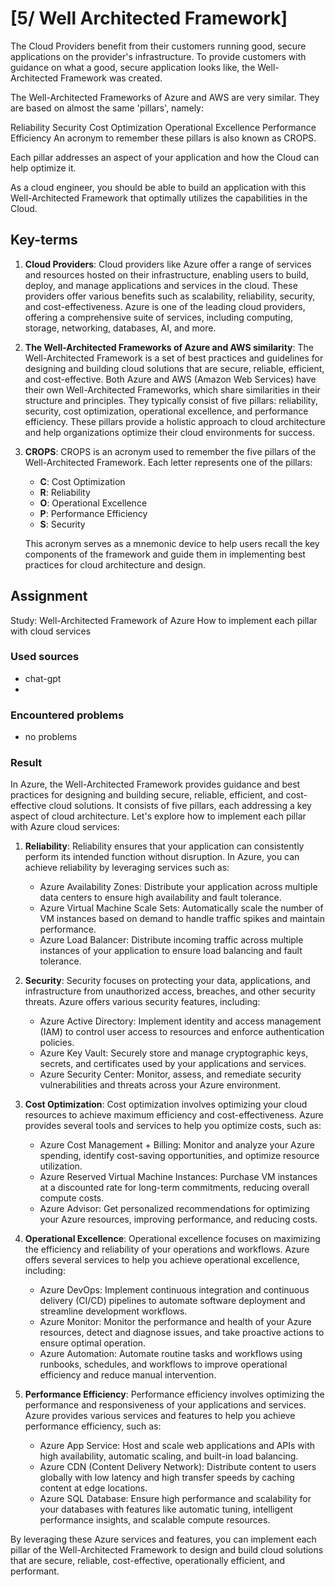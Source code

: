 # [5/ Well Architected Framework]

The Cloud Providers benefit from their customers running good, secure applications on the provider's infrastructure. To provide customers with guidance on what a good, secure application looks like, the Well-Architected Framework was created.

The Well-Architected Frameworks of Azure and AWS are very similar. They are based on almost the same 'pillars', namely:

Reliability
Security
Cost Optimization
Operational Excellence
Performance Efficiency
An acronym to remember these pillars is also known as CROPS.

Each pillar addresses an aspect of your application and how the Cloud can help optimize it.

As a cloud engineer, you should be able to build an application with this Well-Architected Framework that optimally utilizes the capabilities in the Cloud.

## Key-terms



1. **Cloud Providers**: Cloud providers like Azure offer a range of services and resources hosted on their infrastructure, enabling users to build, deploy, and manage applications and services in the cloud. These providers offer various benefits such as scalability, reliability, security, and cost-effectiveness. Azure is one of the leading cloud providers, offering a comprehensive suite of services, including computing, storage, networking, databases, AI, and more.

2. **The Well-Architected Frameworks of Azure and AWS similarity**: The Well-Architected Framework is a set of best practices and guidelines for designing and building cloud solutions that are secure, reliable, efficient, and cost-effective. Both Azure and AWS (Amazon Web Services) have their own Well-Architected Frameworks, which share similarities in their structure and principles. They typically consist of five pillars: reliability, security, cost optimization, operational excellence, and performance efficiency. These pillars provide a holistic approach to cloud architecture and help organizations optimize their cloud environments for success.

3. **CROPS**: CROPS is an acronym used to remember the five pillars of the Well-Architected Framework. Each letter represents one of the pillars:
   
   - **C**: Cost Optimization
   - **R**: Reliability
   - **O**: Operational Excellence
   - **P**: Performance Efficiency
   - **S**: Security
   
   This acronym serves as a mnemonic device to help users recall the key components of the framework and guide them in implementing best practices for cloud architecture and design.

## Assignment

Study:
Well-Architected Framework of Azure
How to implement each pillar with cloud services

### Used sources

- chat-gpt
- 

### Encountered problems

- no problems

### Result

In Azure, the Well-Architected Framework provides guidance and best practices for designing and building secure, reliable, efficient, and cost-effective cloud solutions. It consists of five pillars, each addressing a key aspect of cloud architecture. Let's explore how to implement each pillar with Azure cloud services:

1. **Reliability**: Reliability ensures that your application can consistently perform its intended function without disruption. In Azure, you can achieve reliability by leveraging services such as:
   
   - Azure Availability Zones: Distribute your application across multiple data centers to ensure high availability and fault tolerance.
   - Azure Virtual Machine Scale Sets: Automatically scale the number of VM instances based on demand to handle traffic spikes and maintain performance.
   - Azure Load Balancer: Distribute incoming traffic across multiple instances of your application to ensure load balancing and fault tolerance.

2. **Security**: Security focuses on protecting your data, applications, and infrastructure from unauthorized access, breaches, and other security threats. Azure offers various security features, including:
   
   - Azure Active Directory: Implement identity and access management (IAM) to control user access to resources and enforce authentication policies.
   - Azure Key Vault: Securely store and manage cryptographic keys, secrets, and certificates used by your applications and services.
   - Azure Security Center: Monitor, assess, and remediate security vulnerabilities and threats across your Azure environment.

3. **Cost Optimization**: Cost optimization involves optimizing your cloud resources to achieve maximum efficiency and cost-effectiveness. Azure provides several tools and services to help you optimize costs, such as:
   
   - Azure Cost Management + Billing: Monitor and analyze your Azure spending, identify cost-saving opportunities, and optimize resource utilization.
   - Azure Reserved Virtual Machine Instances: Purchase VM instances at a discounted rate for long-term commitments, reducing overall compute costs.
   - Azure Advisor: Get personalized recommendations for optimizing your Azure resources, improving performance, and reducing costs.

4. **Operational Excellence**: Operational excellence focuses on maximizing the efficiency and reliability of your operations and workflows. Azure offers several services to help you achieve operational excellence, including:
   
   - Azure DevOps: Implement continuous integration and continuous delivery (CI/CD) pipelines to automate software deployment and streamline development workflows.
   - Azure Monitor: Monitor the performance and health of your Azure resources, detect and diagnose issues, and take proactive actions to ensure optimal operation.
   - Azure Automation: Automate routine tasks and workflows using runbooks, schedules, and workflows to improve operational efficiency and reduce manual intervention.

5. **Performance Efficiency**: Performance efficiency involves optimizing the performance and responsiveness of your applications and services. Azure provides various services and features to help you achieve performance efficiency, such as:
   
   - Azure App Service: Host and scale web applications and APIs with high availability, automatic scaling, and built-in load balancing.
   - Azure CDN (Content Delivery Network): Distribute content to users globally with low latency and high transfer speeds by caching content at edge locations.
   - Azure SQL Database: Ensure high performance and scalability for your databases with features like automatic tuning, intelligent performance insights, and scalable compute resources.

By leveraging these Azure services and features, you can implement each pillar of the Well-Architected Framework to design and build cloud solutions that are secure, reliable, cost-effective, operationally efficient, and performant.